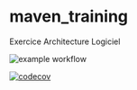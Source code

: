 # maven_training
Exercice Architecture Logiciel

![example workflow](https://github.com/AdamDbs/maven_training/actions/workflows/build.yml/badge.svg)

[![codecov](https://codecov.io/gh/AdamDbs/maven_training/branch/main/graph/badge.svg)](https://codecov.io/gh/AdamDbs/Maven_training)

